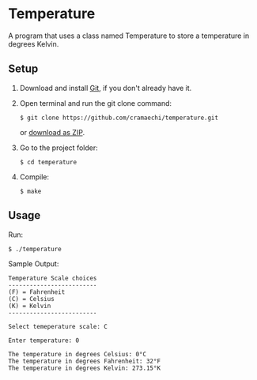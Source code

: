 # Temperature
A program that uses a class named Temperature to store a temperature in degrees Kelvin.

## Setup
1. Download and install [Git](https://git-scm.com/downloads), if you don't already have it.

2. Open terminal and run the git clone command:

   ```
   $ git clone https://github.com/cramaechi/temperature.git
   ```
    or [download as ZIP](https://github.com/cramaechi/temperature/archive/master.zip).

3. Go to the project folder:

   ```
   $ cd temperature
   ```

4. Compile:

   ```
   $ make
   ```
   
## Usage
Run:

```
$ ./temperature
```

Sample Output:
```
Temperature Scale choices                                                                                             
-------------------------                                                                                             
(F) = Fahrenheit                                                                                                      
(C) = Celsius                                                                                                         
(K) = Kelvin                                                                                                          
-------------------------                                                                                             
                                                                                                                      
Select temeperature scale: C                                                                                          
                                                                                                                      
Enter temperature: 0                                                                                                  
                                                                                                                      
The temperature in degrees Celsius: 0°C                                                                               
The temperature in degrees Fahrenheit: 32°F                                                                           
The temperature in degrees Kelvin: 273.15°K 
```
